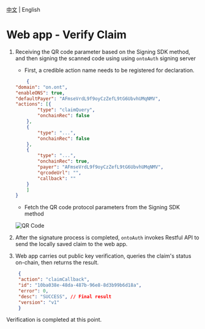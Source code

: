 [中文](https://github.com/hsutaiyu/documentation/blob/master/prod-doc/en/ontid/business/scenarios/web-app/verify-claim.md) | English

# Web app - Verify Claim

1. Receiving the QR code parameter based on the Signing SDK method, and then signing the scanned code using using `ontoAuth` signing server
   * First, a credible action name needs to be registered for declaration.
  
    ```json
        {
    "domain": "on.ont",
    "enableONS": true,
    "defaultPayer": "AFmseVrdL9f9oyCzZefL9tG6UbvhUMqNMV",
    "actions": [{
            "type": "claimQuery",
            "onchainRec": false
        },
        {
            "type": "...",
            "onchainRec": false
        },
        {
            "type": "...",
            "onchainRec": true,
            "payer": "AFmseVrdL9f9oyCzZefL9tG6UbvhUMqNMV",
            "qrcodeUrl": "",
            "callback": ""
        }
        ]
    }
    ```
    * Fetch the QR code protocol parameters from the Signing SDK method
    
    ![QR Code](../../../res/queryClaim.png)
    
2. After the signature process is completed, `ontoAuth` invokes Restful API to send the locally saved claim to the web app.
3. Web app carries out public key verification, queries the claim's status on-chain, then returns the result.
   
   ```json
    {
    "action": "claimCallback",
    "id": "10ba038e-48da-487b-96e8-8d3b99b6d18a",
    "error": 0,
    "desc": "SUCCESS", // Final result
    "version": "v1"
    }
   ```

Verification is completed at this point.